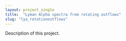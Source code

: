```yaml
---
layout: project_single
title:  "Lyman Alpha spectra from rotating outflows"
slug: "lya_rotationoutflows"
---
```

Description of this project.
